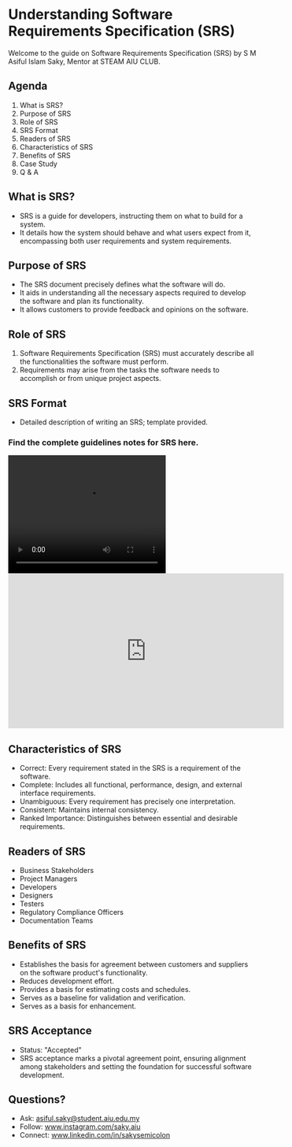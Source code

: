
# Understanding Software Requirements Specification (SRS)

Welcome to the guide on Software Requirements Specification (SRS) by S M Asiful Islam Saky, Mentor at STEAM AIU CLUB.

## Agenda
1. What is SRS?
2. Purpose of SRS
3. Role of SRS
4. SRS Format
5. Readers of SRS
6. Characteristics of SRS
7. Benefits of SRS
8. Case Study
9. Q & A

## What is SRS?
- SRS is a guide for developers, instructing them on what to build for a system.
- It details how the system should behave and what users expect from it, encompassing both user requirements and system requirements.

## Purpose of SRS
- The SRS document precisely defines what the software will do.
- It aids in understanding all the necessary aspects required to develop the software and plan its functionality.
- It allows customers to provide feedback and opinions on the software.

## Role of SRS
1. Software Requirements Specification (SRS) must accurately describe all the functionalities the software must perform.
2. Requirements may arise from the tasks the software needs to accomplish or from unique project aspects.

## SRS Format
- Detailed description of writing an SRS; template provided.

### Find the complete guidelines notes for SRS here.

<video width="320" height="240" controls>
  <source src="video.mov" type="[Understanding SRS](https://youtu.be/cK8hh6Zsfok?si=7AUZmpDAPPyb6pS5)">
</video>

<iframe width="560" height="315" src="https://www.youtube.com/embed/cK8hh6Zsfok?si=ZHOL7hTnOhpCHMPp" title="YouTube video player" frameborder="0" allow="accelerometer; autoplay; clipboard-write; encrypted-media; gyroscope; picture-in-picture; web-share" referrerpolicy="strict-origin-when-cross-origin" allowfullscreen></iframe>

## Characteristics of SRS
- Correct: Every requirement stated in the SRS is a requirement of the software.
- Complete: Includes all functional, performance, design, and external interface requirements.
- Unambiguous: Every requirement has precisely one interpretation.
- Consistent: Maintains internal consistency.
- Ranked Importance: Distinguishes between essential and desirable requirements.

## Readers of SRS
- Business Stakeholders
- Project Managers
- Developers
- Designers
- Testers
- Regulatory Compliance Officers
- Documentation Teams

## Benefits of SRS
- Establishes the basis for agreement between customers and suppliers on the software product's functionality.
- Reduces development effort.
- Provides a basis for estimating costs and schedules.
- Serves as a baseline for validation and verification.
- Serves as a basis for enhancement.

## SRS Acceptance
- Status: "Accepted"
- SRS acceptance marks a pivotal agreement point, ensuring alignment among stakeholders and setting the foundation for successful software development.

## Questions?
- Ask: asiful.saky@student.aiu.edu.my
- Follow: www.instagram.com/saky.aiu
- Connect: www.linkedin.com/in/sakysemicolon